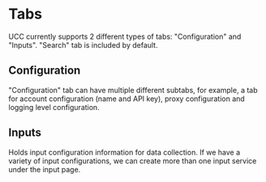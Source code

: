 # Tabs

UCC currently supports 2 different types of tabs: "Configuration" and "Inputs".
"Search" tab is included by default.

## Configuration

"Configuration" tab can have multiple different subtabs, for example, a tab
for account configuration (name and API key), proxy configuration and logging 
level configuration.

## Inputs

Holds input configuration information for data collection. 
If we have a variety of input configurations, we can create more than one input service under the input page.

